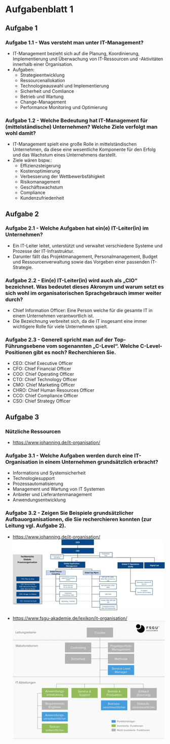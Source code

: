 # Aufgabenblatt 1

## Aufgabe 1
### Aufgabe 1.1 - Was versteht man unter IT-Management?
- IT-Management bezieht sich auf die Planung, Koordinierung, Implementierung und Überwachung von IT-Ressourcen und -Aktivitäten innerhalb einer Organisation. 
- Aufgaben:
  - Strategieentwicklung
  - Ressourcenallokation
  - Technologieauswahl und Implementierung
  - Sicherheit und Comliance
  - Betrieb und Wartung
  - Change-Management
  - Performance Monitoring und Optimierung

### Aufgabe 1.2 - Welche Bedeutung hat IT-Management für (mittelständische) Unternehmen? Welche Ziele verfolgt man wohl damit?
- IT-Management spielt eine große Rolle in mittelständischen Unternehmen, da diese eine wesentliche Komponente für den Erfolg und das Wachstum eines Unternehmens darstellt.
- Ziele wären bspw.:
  - Effizienzsteigerung
  - Kostenoptimierung
  - Verbesserung der Wettbewerbsfähigkeit
  - Risikomanagement
  - Geschäftswachstum
  - Compliance
  - Kundenzufriedenheit

## Aufgabe 2
### Aufgabe 2.1 - Welche Aufgaben hat ein(e) IT-Leiter(in) im Unternehmen?
- Ein IT-Leiter leitet, unterstützt und verwaltet verschiedene Systeme und Prozesse der IT-Infrastruktur.
- Darunter fällt das Projektmanagement, Personalmanagement, Budget und Ressourcenverwaltung sowie das Vorgeben einer passenden IT-Strategie.

### Aufgabe 2.2 - Ein(e) IT-Leiter(in) wird auch als „CIO“ bezeichnet. Was bedeutet dieses Akronym und warum setzt es sich wohl im organisatorischen Sprachgebrauch immer weiter durch?
- Chief Information Officer: Eine Person welche für die gesamte IT in einem Unternehmen verantwortlich ist.
- Die Bezeichnung verbreitet sich, da die IT insgesamt eine immer wichtigere Rolle für viele Unternehmen spielt.

### Aufgabe 2.3 - Generell spricht man auf der Top-Führungsebene vom sogenannten „C-Level“. Welche C-Level-Positionen gibt es noch? Recherchieren Sie.
- CEO: Chief Executive Officer
- CFO: Chief Financial Officer
- COO: Chief Operating Officer
- CTO: Chief Technology Officer
- CMO: Chief Marketing Officer
- CHRO: Chief Human Resources Officer
- CCO: Chief Compliance Officer
- CSO: Chief Strategy Officer


## Aufgabe 3
### Nützliche Ressourcen
- https://www.johanning.de/it-organisation/

### Aufgabe 3.1 - Welche Aufgaben werden durch eine IT-Organisation in einem Unternehmen grundsätzlich erbracht?
- Informations und Systemsicherheit
- Technologiesupport
- Prozessautomatisierung
- Management und Wartung von IT Systemen
- Anbieter und Lieferantenmanagement
- Anwendungsentwicklung

### Aufgabe 3.2 - Zeigen Sie Beispiele grundsätzlicher Aufbauorganisationen, die Sie recherchieren konnten (zur Leitung vgl. Aufgabe 2).
- https://www.johanning.de/it-organisation/
![alt text](it-org-mit-prozessorg-jpg-klein.jpg)

- https://www.fsgu-akademie.de/lexikon/it-organisation/
![alt text](aufbau-einer-it-organisation.jpg)